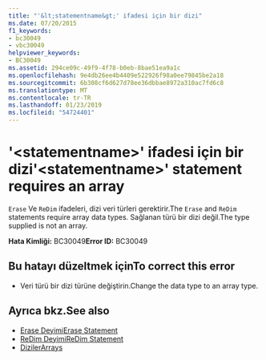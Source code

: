 ```yaml
---
title: "'&lt;statementname&gt;' ifadesi için bir dizi"
ms.date: 07/20/2015
f1_keywords:
- bc30049
- vbc30049
helpviewer_keywords:
- BC30049
ms.assetid: 294ce09c-49f9-4f78-b0eb-8bae51ea9a1c
ms.openlocfilehash: 9e4db26ee4b4409e522926f98a0ee79845be2a18
ms.sourcegitcommit: 6b308cf6d627d78ee36dbbae8972a310ac7fd6c8
ms.translationtype: MT
ms.contentlocale: tr-TR
ms.lasthandoff: 01/23/2019
ms.locfileid: "54724401"
---
```

# <a name="ltstatementnamegt-statement-requires-an-array"></a><span data-ttu-id="faec9-102">'&lt;statementname&gt;' ifadesi için bir dizi</span><span class="sxs-lookup"><span data-stu-id="faec9-102">'&lt;statementname&gt;' statement requires an array</span></span>
<span data-ttu-id="faec9-103">`Erase` Ve `ReDim` ifadeleri, dizi veri türleri gerektirir.</span><span class="sxs-lookup"><span data-stu-id="faec9-103">The `Erase` and `ReDim` statements require array data types.</span></span> <span data-ttu-id="faec9-104">Sağlanan türü bir dizi değil.</span><span class="sxs-lookup"><span data-stu-id="faec9-104">The type supplied is not an array.</span></span>  
  
 <span data-ttu-id="faec9-105">**Hata Kimliği:** BC30049</span><span class="sxs-lookup"><span data-stu-id="faec9-105">**Error ID:** BC30049</span></span>  
  
## <a name="to-correct-this-error"></a><span data-ttu-id="faec9-106">Bu hatayı düzeltmek için</span><span class="sxs-lookup"><span data-stu-id="faec9-106">To correct this error</span></span>  
  
-   <span data-ttu-id="faec9-107">Veri türü bir dizi türüne değiştirin.</span><span class="sxs-lookup"><span data-stu-id="faec9-107">Change the data type to an array type.</span></span>  
  
## <a name="see-also"></a><span data-ttu-id="faec9-108">Ayrıca bkz.</span><span class="sxs-lookup"><span data-stu-id="faec9-108">See also</span></span>
- [<span data-ttu-id="faec9-109">Erase Deyimi</span><span class="sxs-lookup"><span data-stu-id="faec9-109">Erase Statement</span></span>](../../visual-basic/language-reference/statements/erase-statement.md)
- [<span data-ttu-id="faec9-110">ReDim Deyimi</span><span class="sxs-lookup"><span data-stu-id="faec9-110">ReDim Statement</span></span>](../../visual-basic/language-reference/statements/redim-statement.md)
- [<span data-ttu-id="faec9-111">Diziler</span><span class="sxs-lookup"><span data-stu-id="faec9-111">Arrays</span></span>](../../visual-basic/programming-guide/language-features/arrays/index.md)
